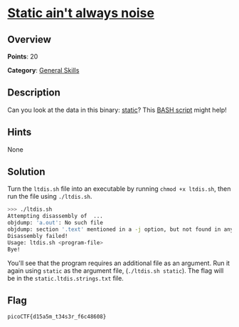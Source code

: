 # [Static ain't always noise](https://play.picoctf.org/practice/challenge/163)

## Overview

**Points**: 20

**Category**: [General Skills](../)

## Description

Can you look at the data in this binary: [static](./static)? This [BASH script](./ltdis.sh) might help!

## Hints

None

## Solution

Turn the `ltdis.sh` file into an executable by running `chmod +x ltdis.sh`, then run the file using `./ltdis.sh`.

```sh
>>> ./ltdis.sh
Attempting disassembly of  ...
objdump: 'a.out': No such file
objdump: section '.text' mentioned in a -j option, but not found in any input file
Disassembly failed!
Usage: ltdis.sh <program-file>
Bye!
```

You'll see that the program requires an additional file as an argument. Run it again using `static` as the argument file, (`./ltdis.sh static`). The flag will be in the `static.ltdis.strings.txt` file.

## Flag

`picoCTF{d15a5m_t34s3r_f6c48608}`
